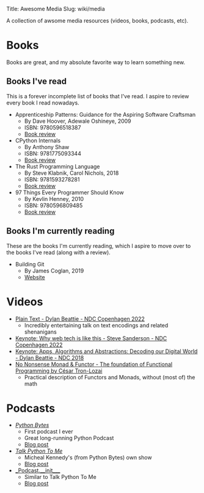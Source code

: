 Title: Awesome Media
Slug: wiki/media

A collection of awsome media resources (videos, books, podcasts, etc).

# Books
Books are great, and my absolute favorite way to learn something new.

## Books I've read
This is a forever incomplete list of books that I've read. I aspire to review
every book I read nowadays.

* Apprenticeship Patterns: Guidance for the Aspiring Software Craftsman
    - By Dave Hoover, Adewale Oshineye, 2009
    - ISBN: 9780596518387
    - [Book review]({filename}/blog/Reviews/apprenticeship_patterns.md)
* CPython Internals
    - By Anthony Shaw
    - ISBN: 9781775093344
    - [Book review]({filename}/blog/Reviews/cpython_internals.md)
* The Rust Programming Language
    - By Steve Klabnik, Carol Nichols, 2018
    - ISBN: 9781593278281
    - [Book review]({filename}/blog/Reviews/the_rust_programming_language.md)
* 97 Things Every Programmer Should Know
    - By Kevlin Henney, 2010
    - ISBN: 9780596809485
    - [Book review]({filename}/blog/Reviews/97_things.md)

## Books I'm currently reading
These are the books I'm currently reading, which I aspire to move over to the
books I've read (along with a review).

* Building Git
    - By James Coglan, 2019
    - [Website](https://shop.jcoglan.com/building-git/)

# Videos

* [Plain Text - Dylan Beattie - NDC Copenhagen 2022](https://youtu.be/gd5uJ7Nlvvo)
    - Incredibly entertaining talk on text encodings and related shenanigans
* [Keynote: Why web tech is like this - Steve Sanderson - NDC Copenhagen 2022](https://youtu.be/3QEoJRjxnxQ)
* [Keynote: Apps, Algorithms and Abstractions: Decoding our Digital World - Dylan Beattie - NDC 2018](https://youtu.be/TPS-eFmdepw)
* [No Nonsense Monad & Functor - The foundation of Functional Programming by César Tron-Lozai](https://youtu.be/e6tWJD5q8uw)
    - Practical description of Functors and Monads, without (most of) the math

# Podcasts

* [_Python Bytes_](https://pythonbytes.fm/)
    - First podcast I ever
    - Great long-running Python Podcast
    - [Blog post]({filename}/blog/Programming/awesome_python_podcasts.md)
* [_Talk Python To Me_](https://talkpython.fm/) 
    - Micheal Kennedy's (from Python Bytes) own show
    - [Blog post]({filename}/blog/Programming/awesome_python_podcasts.md)
* [_Podcast.\_\_init\_\_\_](https://www.podcastinit.com/)
    - Similar to Talk Python To Me
    - [Blog post]({filename}/blog/Programming/awesome_python_podcasts.md)

